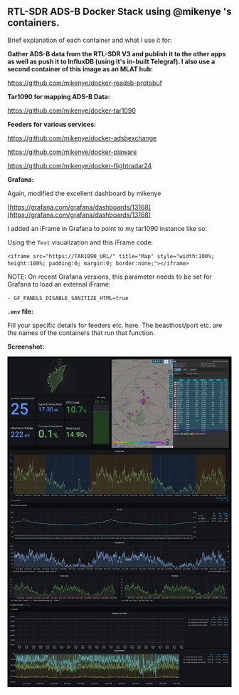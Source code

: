 ## RTL-SDR ADS-B Docker Stack using @mikenye 's containers.

Brief explanation of each container and what I use it for:

**Gather ADS-B data from the RTL-SDR V3 and publish it to the other apps as well as push it to InfluxDB (using it's in-built Telegraf). I also use a second container of this image as an MLAT hub:**

https://github.com/mikenye/docker-readsb-protobuf

**Tar1090 for mapping ADS-B Data:**

https://github.com/mikenye/docker-tar1090

**Feeders for various services:**

https://github.com/mikenye/docker-adsbexchange

https://github.com/mikenye/docker-piaware

https://github.com/mikenye/docker-flightradar24

**Grafana:**

Again, modified the excellent dashboard by mikenye

[https://grafana.com/grafana/dashboards/13168](https://grafana.com/grafana/dashboards/13168)

I added an iFrame in Grafana to point to my tar1090 instance like so:

Using the  `Text`  visualization and this iFrame code:

```
<iframe src="https://TAR1090_URL/" title="Map" style="width:100%; height:100%; padding:0; margin:0; border:none;"></iframe>         
```

NOTE: On recent Grafana versions, this parameter needs to be set for Grafana to load an external iFrame:

```
- GF_PANELS_DISABLE_SANITIZE_HTML=true
```

**`.env`  file:**

Fill your specific details for feeders etc. here. The beasthost/port etc. are the names of the containers that run that function.

**Screenshot:**

![](/Screenshot.png)

